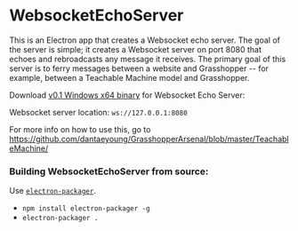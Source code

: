 # WebsocketEchoServer

This is an Electron app that creates a Websocket echo server. The goal of the server is simple; it creates a Websocket server on port 8080 that echoes and rebroadcasts any message it receives. The primary goal of this server is to ferry messages between a website and Grasshopper -- for example, between a Teachable Machine model and Grasshopper.

Download [v0.1 Windows x64 binary](https://drive.google.com/open?id=1fDdt-cb1uCWdAxWY4Vnz-bHosD1dYfXX
) for Websocket Echo Server:

Websocket server location: `ws://127.0.0.1:8080`

For more info on how to use this, go to https://github.com/dantaeyoung/GrasshopperArsenal/blob/master/TeachableMachine/

### Building WebsocketEchoServer from source:

Use [`electron-packager`](https://github.com/electron/electron-packager).
- `npm install electron-packager -g` 
- `electron-packager .`

